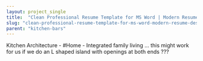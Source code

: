 ```yaml
---
layout: project_single
title:  "Clean Professional Resume Template for MS Word | Modern Resume Design | CV Template Design | Instant Digital Download | 1 Page"
slug: "clean-professional-resume-template-for-ms-word-modern-resume-design-cv-template-design-instant-digital"
parent: "kitchen-bars"
---
```

Kitchen Architecture - #Home - Integrated family living ... this might work for us if we do an L shaped island with openings at both ends ???